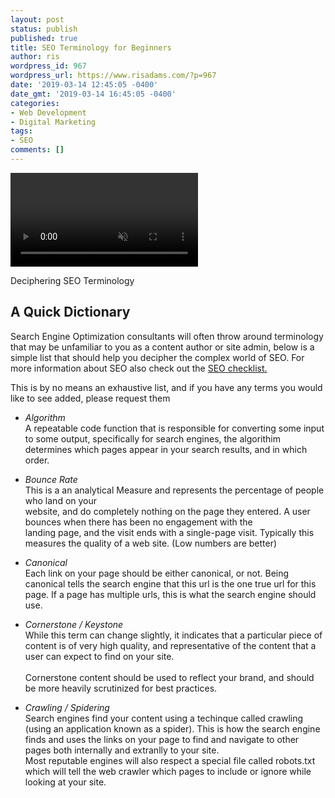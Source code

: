```yaml
---
layout: post
status: publish
published: true
title: SEO Terminology for Beginners
author: ris
wordpress_id: 967
wordpress_url: https://www.risadams.com/?p=967
date: '2019-03-14 12:45:05 -0400'
date_gmt: '2019-03-14 16:45:05 -0400'
categories:
- Web Development
- Digital Marketing
tags:
- SEO
comments: []
---
```

<p><!-- wp:cover {"url":"https://www.risadams.com/wp-content/uploads/2019/03/internet-hd.mp4","id":969,"backgroundType":"video"} --></p>
<div class="wp-block-cover has-background-dim"><video class="wp-block-cover__video-background" autoplay muted loop src="https://www.risadams.com/wp-content/uploads/2019/03/internet-hd.mp4"></video>
<p class="wp-block-cover-text">Deciphering SEO Terminology</p>
</div>
<p><!-- /wp:cover --></p>
<p><!-- wp:heading --></p>
<h2>A Quick Dictionary</h2>
<p><!-- /wp:heading --></p>
<p><!-- wp:paragraph --></p>
<p>Search Engine Optimization consultants will often throw around terminology that may be unfamiliar to you as a content author or site admin, below is a simple list that should help you decipher the complex world of SEO.  For more information about SEO also check out the <a href="https://www.risadams.com/seo-checklist/">SEO checklist.</a></p>
<p><!-- /wp:paragraph --></p>
<p><!-- wp:paragraph --></p>
<p>This is by no means an exhaustive list, and if you have any terms you would like to see added, please request them</p>
<p><!-- /wp:paragraph --></p>
<p><!-- wp:jetpack/markdown {"source":"* *Algorithm*\nA repeatable code function that is responsible for converting some input to some output,  specifically for search engines, the algorithim determines which pages appear in your search results, and in which order.\n\n* *Bounce Rate*\nThis is a an analytical Measure and represents the percentage of people who land on your\nwebsite, and do completely nothing on the page they entered.  A user bounces when there has been no engagement with the\nlanding page, and the visit ends with a single-page visit. Typically this measures the quality of a web site. (Low numbers are better)\n\n* *Canonical*\nEach link on your page should be either canonical, or not.  Being canonical tells the search engine that this url is the one true url for this page.  If a page has multiple urls, this is what the search engine should use.\n\n* *Cornerstone / Keystone*\nWhile this term can change slightly, it indicates that a particular piece of content is of very high quality, and representative of the content that a user can expect to find on your site.  \nCornerstone content should be used to reflect your brand, and should be more heavily scrutinized for best practices.\n\n* *Crawling / Spidering*\nSearch engines find your content using a techinque called crawling (using an application known as a spider).  This is how the search engine finds and uses the links on your page to find and navigate to other pages both internally and extranlly to your site.\nMost reputable engines will also respect a special file called robots.txt which will tell the web crawler which pages to include or ignore while looking at your site."} --></p>
<div class="wp-block-jetpack-markdown">
<ul>
<li>
<p><em>Algorithm</em><br />
A repeatable code function that is responsible for converting some input to some output,  specifically for search engines, the algorithim determines which pages appear in your search results, and in which order.</p>
</li>
<li>
<p><em>Bounce Rate</em><br />
This is a an analytical Measure and represents the percentage of people who land on your<br />
website, and do completely nothing on the page they entered.  A user bounces when there has been no engagement with the<br />
landing page, and the visit ends with a single-page visit. Typically this measures the quality of a web site. (Low numbers are better)</p>
</li>
<li>
<p><em>Canonical</em><br />
Each link on your page should be either canonical, or not.  Being canonical tells the search engine that this url is the one true url for this page.  If a page has multiple urls, this is what the search engine should use.</p>
</li>
<li>
<p><em>Cornerstone / Keystone</em><br />
While this term can change slightly, it indicates that a particular piece of content is of very high quality, and representative of the content that a user can expect to find on your site.<br><br />
Cornerstone content should be used to reflect your brand, and should be more heavily scrutinized for best practices.</p>
</li>
<li>
<p><em>Crawling / Spidering</em><br />
Search engines find your content using a techinque called crawling (using an application known as a spider).  This is how the search engine finds and uses the links on your page to find and navigate to other pages both internally and extranlly to your site.<br />
Most reputable engines will also respect a special file called robots.txt which will tell the web crawler which pages to include or ignore while looking at your site.</p>
</li>
</ul>
</div>
<p><!-- /wp:jetpack/markdown --></p>
